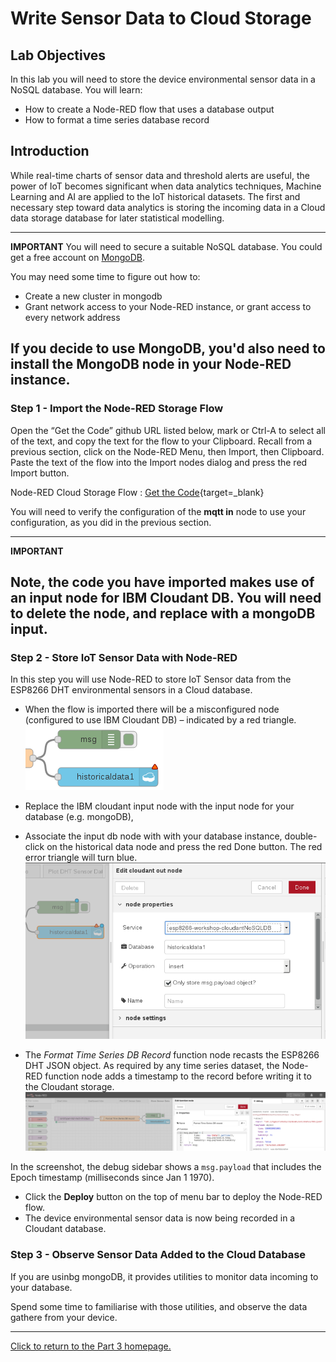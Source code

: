 # Write Sensor Data to Cloud Storage

## Lab Objectives

In this lab you will need to store the device environmental sensor data in a NoSQL database.  You will learn:

- How to create a Node-RED flow that uses a database output
- How to format a time series database record

## Introduction

While real-time charts of sensor data and threshold alerts are useful, the power of IoT becomes significant when data analytics techniques, Machine Learning and AI are applied to the IoT historical datasets. The first and necessary step toward data analytics is storing the incoming data in a Cloud data storage database for later statistical modelling.

---
**IMPORTANT**
You will need to secure a suitable NoSQL database. You could get a free account on [MongoDB](https://www.mongodb.com/).

You may need some time to figure out how to: 
- Create a new cluster in mongodb
- Grant network access to your Node-RED instance, or grant access to every network address

If you decide to use MongoDB, you'd also need to install the MongoDB node in your Node-RED instance.
---       

### Step 1 - Import the Node-RED Storage Flow

Open the “Get the Code” github URL listed below, mark or Ctrl-A to select all of the text, and copy the text for the flow to your Clipboard. Recall from a previous section, click on the Node-RED Menu, then Import, then Clipboard. Paste the text of the flow into the Import nodes dialog and press the red Import button.

Node-RED Cloud Storage Flow : [Get the Code](https://binnes.github.io/esp8266Workshop/part3/flows/NR-Cloudant-DHTSensorData.json){target=_blank}

You will need to verify the configuration of the **mqtt in** node to use your configuration, as you did in the previous section.

---
**IMPORTANT**

Note, the code you have imported makes use of an input node for IBM Cloudant DB. You will need to delete the node, and replace with a mongoDB input.
---

### Step 2 - Store IoT Sensor Data with Node-RED

In this step you will use Node-RED to store IoT Sensor data from the ESP8266 DHT environmental sensors in a Cloud database.

- When the flow is imported there will be a misconfigured node (configured to use IBM Cloudant DB) – indicated by a red triangle. 
 ![Node-RED Cloudant Flow cropped](screenshots/Node-RED-Cloudant-flow-cropped.png)
- Replace the IBM cloudant input node with the input node for your database (e.g. mongoDB),
- Associate the input db node with with your database instance, double-click on the historical data node and press the red Done button. The red error triangle will turn blue.
 ![Node-RED Cloudant Flow cropped](screenshots/Node-RED-Cloudant-flow-config.png)

- The *Format Time Series DB Record* function node recasts the ESP8266 DHT JSON object. As required by any time series dataset, the Node-RED function node adds a timestamp to the record before writing it to the Cloudant storage.
  ![Node-RED Cloudant Flow cropped](screenshots/Node-RED-Cloudant-flow-timeseries.png)

In the screenshot, the debug sidebar shows a ```msg.payload``` that includes the Epoch timestamp (milliseconds since Jan 1 1970).

- Click the **Deploy** button on the top of menu bar to deploy the Node-RED flow.
- The device environmental sensor data is now being recorded in a Cloudant database.

### Step 3 - Observe Sensor Data Added to the Cloud Database

If you are usinbg mongoDB, it provides utilities to monitor data incoming to your database.

Spend some time to familiarise with those utilities, and observe the data gathere from your device.

---

[Click to return to the Part 3 homepage.](https://care-group.github.io/ESP866-IoT-Workshop/docs/part3/)